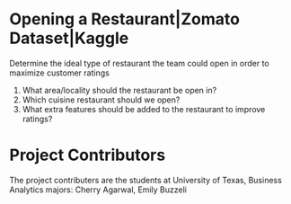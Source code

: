 # Opening a Restaurant|Zomato Dataset|Kaggle
Determine the ideal type of restaurant the team could open in order to maximize customer ratings 
1. What area/locality should the restaurant be open in?
2. Which cuisine restaurant should we open?
3. What extra features should be added to the restaurant to improve ratings? 

# Project Contributors
The project contributers are the students at University of Texas, Business Analytics majors: Cherry Agarwal, Emily Buzzeli
